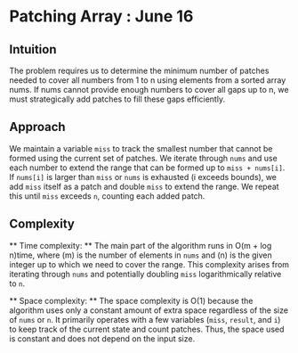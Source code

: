 # Patching Array : June 16

## Intuition
The problem requires us to determine the minimum number of patches needed to cover all numbers from 1 to n using elements from a sorted array nums. If nums cannot provide enough numbers to cover all gaps up to n, we must strategically add patches to fill these gaps efficiently.

## Approach
We maintain a variable `miss` to track the smallest number that cannot be formed using the current set of patches. We iterate through `nums` and use each number to extend the range that can be formed up to `miss + nums[i]`. If `nums[i]` is larger than `miss` or `nums` is exhausted (i exceeds bounds), we add `miss` itself as a patch and double `miss` to extend the range. We repeat this until `miss` exceeds `n`, counting each added patch.

## Complexity

** Time complexity: **
The main part of the algorithm runs in O(m + log n)time, where (m) is the number of elements in `nums` and (n) is the given integer up to which we need to cover the range. This complexity arises from iterating through `nums` and potentially doubling `miss` logarithmically relative to `n`.

** Space complexity: **
The space complexity is O(1) because the algorithm uses only a constant amount of extra space regardless of the size of `nums` or `n`. It primarily operates with a few variables (`miss`, `result`, and `i`) to keep track of the current state and count patches. Thus, the space used is constant and does not depend on the input size.
